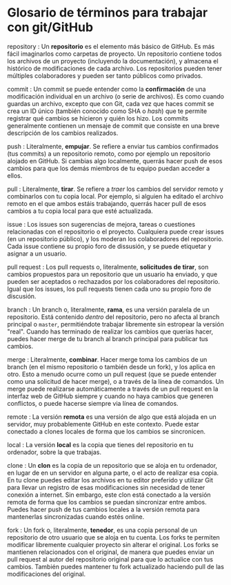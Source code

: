 # Glosario de términos para trabajar con git/GitHub

repository
: Un **repositorio** es el elemento más básico de GitHub. Es más fácil imaginarlos como carpetas de proyecto. Un repositorio contiene todos los archivos de un proyecto (incluyendo la documentación), y almacena el histórico de modificaciones de cada archivo. Los repositorios pueden tener múltiples colaboradores y pueden ser tanto públicos como privados.

commit
: Un commit se puede entender como la **confirmación** de una modificación individual en un archivo (o serie de archivos). Es como cuando guardas un archivo, excepto que con Git, cada vez que haces commit se crea un ID único (también conocido como SHA o _hash_) que te permite registrar qué cambios se hicieron y quién los hizo. Los commits generalmente contienen un mensaje de commit que consiste en una breve descripción de los cambios realizados. 

push
: Literalmente, **empujar**. Se refiere a enviar tus cambios confirmados (tus commits) a un repositorio remoto, como por ejemplo un repositorio alojado en GitHub. Si cambias algo localmente, querrás hacer push de esos cambios para que los demás miembros de tu equipo puedan acceder a ellos.

pull
: Literalmente, **tirar**. Se refiere a _traer_ los cambios del servidor remoto y combinarlos con tu copia local. Por ejemplo, si alguien ha editado el archivo remoto en el que ambos estáis trabajando, querrás hacer pull de esos cambios a tu copia local para que esté actualizada.

issue
: Los issues son sugerencias de mejora, tareas o cuestiones relacionadas con el repositorio o el proyecto. Cualquiera puede crear issues (en un repositorio público), y los moderan los colaboradores del repositorio. Cada issue contiene su propio foro de dissusión, y se puede etiquetar y asignar a un usuario.

pull request
: Los pull requests o, literalmente, **solicitudes de tirar**, son cambios propuestos para un repositorio que un usuario ha enviado, y que pueden ser aceptados o rechazados por los colaboradores del repositorio. Igual que los issues, los pull requests tienen cada uno su propio foro de discusión.

branch
: Un branch o, literalmente, **rama**, es una versión paralela de un repositorio. Está contenido _dentro_ del repositorio, pero no afecta al branch principal o `master`, permitiéndote trabajar libremente sin estropear la versión "real". Cuando has terminado de realizar los cambios que querías hacer, puedes hacer merge de tu branch al branch principal para publicar tus cambios.

merge
: Literalmente, **combinar**. Hacer merge toma los cambios de un branch (en el mismo repositorio o también desde un fork), y los aplica en otro. Esto a menudo ocurre como un pull request (que se puede entender como una solicitud de hacer merge), o a través de la línea de comandos. Un merge puede realizarse automáticamente a través de un pull request en la interfaz web de GitHub siempre y cuando no haya cambios que generen conflictos, o puede hacerse siempre via línea de comandos.

remote
: La versión **remota** es una versión de algo que está alojada en un servidor, muy probablemente GitHub en este contexto. Puede estar conectado a clones locales de forma que los cambios se sincronicen.

local
: La versión **local** es la copia que tienes del repositorio en tu ordenador, sobre la que trabajas. 

clone
: Un **clon** es la copia de un repositorio que se aloja en tu ordenador, en lugar de en un servidor en alguna parte, o el acto de realizar esa copia. En tu clone puedes editar los archivos en tu editor preferido y utilizar Git para llevar un registro de esas modificaciones sin necesidad de tener conexión a internet. Sin embargo, este clon está conectado a la versión remota de forma que los cambios se puedan sincronizar entre ambos. Puedes hacer push de tus cambios locales a la versión remota para mantenerlas sincronizadas cuando estés online.

fork
: Un fork o, literalmente, **tenedor**, es una copia personal de un repositorio de otro usuario que se aloja en tu cuenta. Los forks te permiten modificar libremente cualquier proyecto sin alterar el original. Los forks se mantienen relacionados con el original, de manera que puedes enviar un pull request al autor del repositorio original para que lo actualice con tus cambios. También puedes mantener tu fork actualizado haciendo pull de las modificaciones del original.